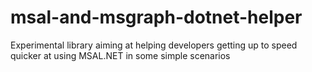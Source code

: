 # msal-and-msgraph-dotnet-helper
Experimental library aiming at helping developers getting up to speed quicker at using MSAL.NET in some simple scenarios
